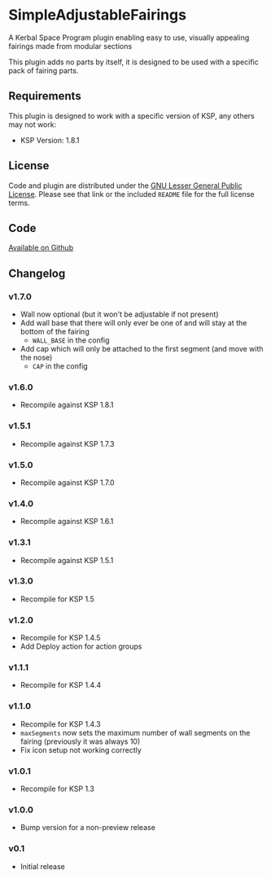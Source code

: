 # SimpleAdjustableFairings

A  Kerbal Space Program plugin enabling easy to use, visually appealing fairings made from modular sections

This plugin adds no parts by itself, it is designed to be used with a specific pack of fairing parts.

## Requirements

This plugin is designed to work with a specific version of KSP, any others may not work:

* KSP Version: 1.8.1

## License

Code and plugin are distributed under the [GNU Lesser General Public License](https://www.gnu.org/licenses/lgpl-3.0.en.html).  Please see that link or the included `README` file for the full license terms.

## Code

[Available on Github](https://github.com/blowfishpro/SimpleAdjustableFairings/)

## Changelog

### v1.7.0

* Wall now optional (but it won't be adjustable if not present)
* Add wall base that there will only ever be one of and will stay at the bottom of the fairing
  * `WALL_BASE` in the config
* Add cap which will only be attached to the first segment (and move with the nose)
  * `CAP` in the config

### v1.6.0

* Recompile against KSP 1.8.1

### v1.5.1

* Recompile against KSP 1.7.3

### v1.5.0

* Recompile against KSP 1.7.0

### v1.4.0

* Recompile against KSP 1.6.1

### v1.3.1

* Recompile against KSP 1.5.1

### v1.3.0

* Recompile for KSP 1.5

### v1.2.0

* Recompile for KSP 1.4.5
* Add Deploy action for action groups

### v1.1.1

* Recompile for KSP 1.4.4

### v1.1.0

* Recompile for KSP 1.4.3
* `maxSegments` now sets the maximum number of wall segments on the fairing (previously it was always 10)
* Fix icon setup not working correctly

### v1.0.1

* Recompile for KSP 1.3

### v1.0.0

* Bump version for a non-preview release

### v0.1

* Initial release
